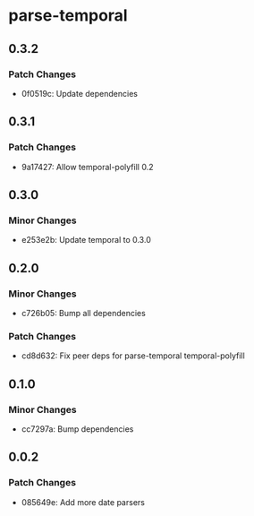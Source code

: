 # parse-temporal

## 0.3.2

### Patch Changes

- 0f0519c: Update dependencies

## 0.3.1

### Patch Changes

- 9a17427: Allow temporal-polyfill 0.2

## 0.3.0

### Minor Changes

- e253e2b: Update temporal to 0.3.0

## 0.2.0

### Minor Changes

- c726b05: Bump all dependencies

### Patch Changes

- cd8d632: Fix peer deps for parse-temporal temporal-polyfill

## 0.1.0

### Minor Changes

- cc7297a: Bump dependencies

## 0.0.2

### Patch Changes

- 085649e: Add more date parsers
